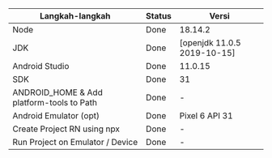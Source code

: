 
| Langkah-langkah                           | Status | Versi                       |
| ----------------------------------------- | ------ | --------------------------- |
| Node                                      | Done   | 18.14.2                     |
| JDK                                       | Done   | [openjdk 11.0.5 2019-10-15] |
| Android Studio                            | Done   | 11.0.15                     |
| SDK                                       | Done   | 31                          |
| ANDROID_HOME & Add platform-tools to Path | Done   | -                           |
| Android Emulator (opt)                    | Done   | Pixel 6 API 31              |
| Create Project RN using npx               | Done   | -                           |
| Run Project on Emulator / Device          | Done   | -                           |